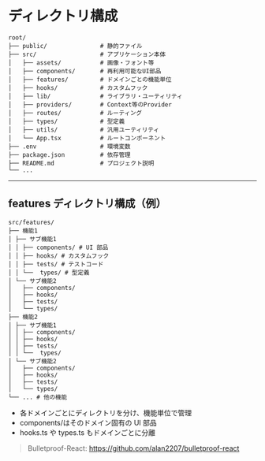 # ディレクトリ構成

```
root/
├── public/               # 静的ファイル
├── src/                  # アプリケーション本体
│   ├── assets/           # 画像・フォント等
│   ├── components/       # 再利用可能なUI部品
│   ├── features/         # ドメインごとの機能単位
│   ├── hooks/            # カスタムフック
│   ├── lib/              # ライブラリ・ユーティリティ
│   ├── providers/        # Context等のProvider
│   ├── routes/           # ルーティング
│   ├── types/            # 型定義
│   ├── utils/            # 汎用ユーティリティ
│   └── App.tsx           # ルートコンポーネント
├── .env                  # 環境変数
├── package.json          # 依存管理
├── README.md             # プロジェクト説明
└── ...

```

---

## features ディレクトリ構成（例）

```
src/features/
├── 機能1
│ ├── サブ機能1
│ │ ├── components/ # UI 部品
│ │ ├── hooks/ # カスタムフック
│ │ ├── tests/ # テストコード
│ │ └──  types/ # 型定義
│ └── サブ機能2
│   ├── components/
│   ├── hooks/
│   ├── tests/
│   └── types/
├── 機能2
│ ├── サブ機能1
│ │ ├── components/
│ │ ├── hooks/
│ │ ├── tests/
│ │ └──  types/
│ └── サブ機能2
│   ├── components/
│   ├── hooks/
│   ├── tests/
│   └── types/
└── ... # 他の機能
```

- 各ドメインごとにディレクトリを分け、機能単位で管理
- components/はそのドメイン固有の UI 部品
- hooks.ts や types.ts もドメインごとに分離

> Bulletproof-React: https://github.com/alan2207/bulletproof-react

